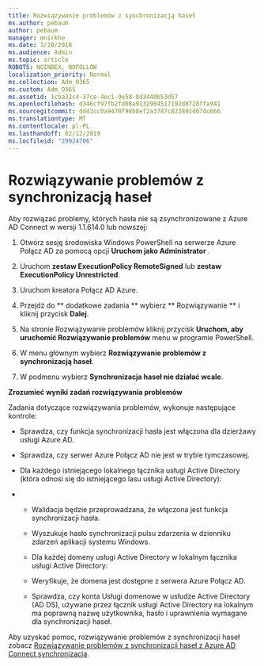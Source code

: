 ```yaml
---
title: Rozwiązywanie problemów z synchronizacją haseł
ms.author: pebaum
author: pebaum
manager: mnirkhe
ms.date: 3/20/2018
ms.audience: Admin
ms.topic: article
ROBOTS: NOINDEX, NOFOLLOW
localization_priority: Normal
ms.collection: Adm_O365
ms.custom: Adm_O365
ms.assetid: 1cba32c4-37ce-4ec1-9e58-8d3440b53d57
ms.openlocfilehash: d346cf97fb2fd08a9132904517192d8728ffa941
ms.sourcegitcommit: dd43cc0a9470f98b8ef2a3787c823801d674c666
ms.translationtype: MT
ms.contentlocale: pl-PL
ms.lasthandoff: 02/12/2019
ms.locfileid: "29924706"
---
```

# <a name="troubleshoot-password-synchronization"></a>Rozwiązywanie problemów z synchronizacją haseł

Aby rozwiązać problemy, których hasła nie są zsynchronizowane z Azure AD Connect w wersji 1.1.614.0 lub nowszej:
  
1. Otwórz sesję środowiska Windows PowerShell na serwerze Azure Połącz AD za pomocą opcji **Uruchom jako Administrator** . 
    
2. Uruchom **zestaw ExecutionPolicy RemoteSigned** lub **zestaw ExecutionPolicy Unrestricted**. 
    
3. Uruchom kreatora Połącz AD Azure.
    
4. Przejdź do ** dodatkowe zadania ** wybierz ** Rozwiązywanie ** i kliknij przycisk **Dalej**. 
    
5. Na stronie Rozwiązywanie problemów kliknij przycisk **Uruchom, aby uruchomić Rozwiązywanie problemów** menu w programie PowerShell. 
    
6. W menu głównym wybierz **Rozwiązywanie problemów z synchronizacją haseł**. 
    
7. W podmenu wybierz **Synchronizacja haseł nie działać wcale**. 
    
 **Zrozumieć wyniki zadań rozwiązywania problemów**
  
Zadania dotyczące rozwiązywania problemów, wykonuje następujące kontrole:
  
- Sprawdza, czy funkcja synchronizacji hasła jest włączona dla dzierżawy usługi Azure AD.
    
- Sprawdza, czy serwer Azure Połącz AD nie jest w trybie tymczasowej.
    
- Dla każdego istniejącego lokalnego łącznika usługi Active Directory (która odnosi się do istniejącego lasu usługi Active Directory):
    
- 
  - Walidacja będzie przeprowadzana, że włączona jest funkcja synchronizacji hasła.
    
  - Wyszukuje hasło synchronizacji pulsu zdarzenia w dzienniku zdarzeń aplikacji systemu Windows.
    
  - Dla każdej domeny usługi Active Directory w lokalnym łącznika usługi Active Directory:
    
  - Weryfikuje, że domena jest dostępne z serwera Azure Połącz AD.
    
  - Sprawdza, czy konta Usługi domenowe w usłudze Active Directory (AD DS), używane przez łącznik usługi Active Directory na lokalnym ma poprawną nazwę użytkownika, hasło i uprawnienia wymagane dla synchronizacji haseł.
    
Aby uzyskać pomoc, rozwiązywanie problemów z synchronizacji haseł zobacz [Rozwiązywanie problemów z synchronizacji haseł z Azure AD Connect synchronizacją](https://docs.microsoft.com/azure/active-directory/connect/active-directory-aadconnectsync-troubleshoot-password-synchronization).
  

